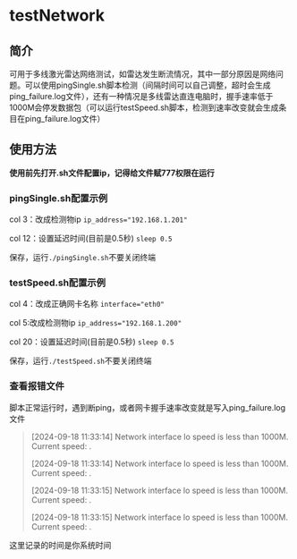 # testNetwork

## 简介
可用于多线激光雷达网络测试，如雷达发生断流情况，其中一部分原因是网络问题。可以使用pingSingle.sh脚本检测（间隔时间可以自己调整，超时会生成ping_failure.log文件），还有一种情况是多线雷达直连电脑时，握手速率低于1000M会停发数据包（可以运行testSpeed.sh脚本，检测到速率改变就会生成条目在ping_failure.log文件）

## 使用方法
**使用前先打开.sh文件配置ip，记得给文件赋777权限在运行**

### pingSingle.sh配置示例
col 3：改成检测物ip
`ip_address="192.168.1.201"`


col 12：设置延迟时间(目前是0.5秒)
`sleep 0.5`

保存，运行`./pingSingle.sh`不要关闭终端

### testSpeed.sh配置示例
col 4：改成正确网卡名称
`interface="eth0"`


col 5:改成检测物ip
`ip_address="192.168.1.200"`


col 20：设置延迟时间(目前是0.5秒)
`sleep 0.5`


保存，运行`./testSpeed.sh`不要关闭终端

### 查看报错文件
脚本正常运行时，遇到断ping，或者网卡握手速率改变就是写入ping_failure.log文件

>[2024-09-18 11:33:14] Network interface lo speed is less than 1000M. Current speed: .
>
>[2024-09-18 11:33:14] Network interface lo speed is less than 1000M. Current speed: .
>
>[2024-09-18 11:33:15] Network interface lo speed is less than 1000M. Current speed: .
>
>[2024-09-18 11:33:15] Network interface lo speed is less than 1000M. Current speed: .

这里记录的时间是你系统时间
